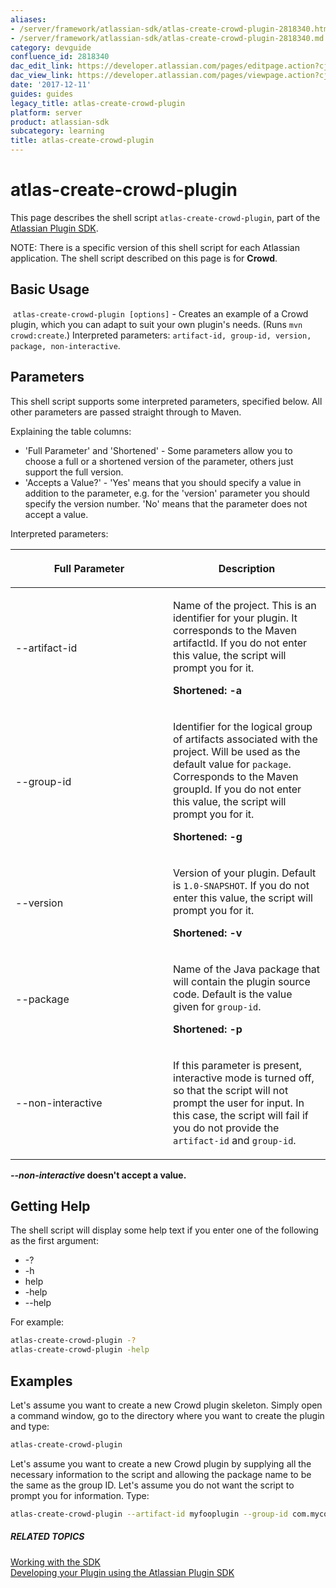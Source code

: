 ```yaml
---
aliases:
- /server/framework/atlassian-sdk/atlas-create-crowd-plugin-2818340.html
- /server/framework/atlassian-sdk/atlas-create-crowd-plugin-2818340.md
category: devguide
confluence_id: 2818340
dac_edit_link: https://developer.atlassian.com/pages/editpage.action?cjm=wozere&pageId=2818340
dac_view_link: https://developer.atlassian.com/pages/viewpage.action?cjm=wozere&pageId=2818340
date: '2017-12-11'
guides: guides
legacy_title: atlas-create-crowd-plugin
platform: server
product: atlassian-sdk
subcategory: learning
title: atlas-create-crowd-plugin
---
```

# atlas-create-crowd-plugin

This page describes the shell script `atlas-create-crowd-plugin`, part of the [Atlassian Plugin SDK](/server/framework/atlassian-sdk/working-with-the-sdk).

NOTE: There is a specific version of this shell script for each Atlassian application. The shell script described on this page is for **Crowd**.

## Basic Usage

 `atlas-create-crowd-plugin [options]` - Creates an example of a Crowd plugin, which you can adapt to suit your own plugin's needs. (Runs `mvn crowd:create`.) Interpreted parameters: `artifact-id, group-id, version, package, non-interactive`.

## Parameters

This shell script supports some interpreted parameters, specified below. All other parameters are passed straight through to Maven.

Explaining the table columns:

-   'Full Parameter' and 'Shortened' - Some parameters allow you to choose a full or a shortened version of the parameter, others just support the full version.
-   'Accepts a Value?' - 'Yes' means that you should specify a value in addition to the parameter, e.g. for the 'version' parameter you should specify the version number. 'No' means that the parameter does not accept a value.

Interpreted parameters:

<table>
<colgroup>
<col style="width: 50%" />
<col style="width: 50%" />
</colgroup>
<thead>
<tr class="header">
<th><p>Full Parameter</p></th>
<th><p>Description</p></th>
</tr>
</thead>
<tbody>
<tr class="odd">
<td><p>--artifact-id</p></td>
<td><p>Name of the project. This is an identifier for your plugin. It corresponds to the Maven artifactId. If you do not enter this value, the script will prompt you for it.</p>
<p><strong>Shortened: -a</strong></p></td>
</tr>
<tr class="even">
<td><p>--group-id</p></td>
<td><p>Identifier for the logical group of artifacts associated with the project. Will be used as the default value for <code>package</code>. Corresponds to the Maven groupId. If you do not enter this value, the script will prompt you for it.</p>
<p><strong>Shortened: -g</strong></p></td>
</tr>
<tr class="odd">
<td><p>--version</p></td>
<td><p>Version of your plugin. Default is <code>1.0-SNAPSHOT</code>. If you do not enter this value, the script will prompt you for it.</p>
<p><strong>Shortened: -v</strong></p></td>
</tr>
<tr class="even">
<td><p>--package</p></td>
<td><p>Name of the Java package that will contain the plugin source code. Default is the value given for <code>group-id</code>.</p>
<p><strong>Shortened: -p</strong></p></td>
</tr>
<tr class="odd">
<td><p>--non-interactive</p></td>
<td><p>If this parameter is present, interactive mode is turned off, so that the script will not prompt the user for input. In this case, the script will fail if you do not provide the <code>artifact-id</code> and <code>group-id</code>.</p></td>
</tr>
</tbody>
</table>

***--non-interactive* doesn't accept a value.**

## Getting Help

The shell script will display some help text if you enter one of the following as the first argument:

-   -?
-   -h
-   help
-   -help
-   --help

For example:

``` bash
atlas-create-crowd-plugin -?
atlas-create-crowd-plugin -help
```

## Examples

Let's assume you want to create a new Crowd plugin skeleton. Simply open a command window, go to the directory where you want to create the plugin and type:

``` bash
atlas-create-crowd-plugin
```

Let's assume you want to create a new Crowd plugin by supplying all the necessary information to the script and allowing the package name to be the same as the group ID. Let's assume you do not want the script to prompt you for information. Type:

``` bash
atlas-create-crowd-plugin --artifact-id myfooplugin --group-id com.mycompany.plugins --version 1.0 --non-interactive
```

##### RELATED TOPICS

[Working with the SDK](/server/framework/atlassian-sdk/working-with-the-sdk)  
<a href="/pages/createpage.action?spaceKey=DOCS&amp;title=Developing+your+Plugin+using+the+Atlassian+Plugin+SDK&amp;linkCreation=true&amp;fromPageId=2818340" class="createlink">Developing your Plugin using the Atlassian Plugin SDK</a>
































































































































































































































































































